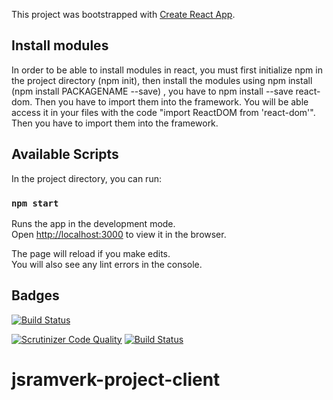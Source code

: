 This project was bootstrapped with [Create React App](https://github.com/facebook/create-react-app).

## Install modules
In order to be able to install modules in react, you must first initialize npm in
the project directory (npm init), then install the modules using npm install
(npm install PACKAGENAME --save) , you have to npm install  --save react-dom.
Then you have to import them into the framework. You will be able access it in your files
with the code "import ReactDOM from 'react-dom'". Then you have to import them into the framework.

## Available Scripts

In the project directory, you can run:

### `npm start`

Runs the app in the development mode.<br>
Open [http://localhost:3000](http://localhost:3000) to view it in the browser.

The page will reload if you make edits.<br>
You will also see any lint errors in the console.

## Badges
[![Build Status](https://travis-ci.com/persla/jsramverk.svg?branch=master)](https://travis-ci.com/persla/jsramverk)

[![Scrutinizer Code Quality](https://scrutinizer-ci.com/g/persla/jsramverk/badges/quality-score.png?b=master)](https://scrutinizer-ci.com/g/persla/jsramverk/?branch=master)
[![Build Status](https://scrutinizer-ci.com/g/persla/jsramverk/badges/build.png?b=master)](https://scrutinizer-ci.com/g/persla/jsramverk/build-status/master)
# jsramverk-project-client
